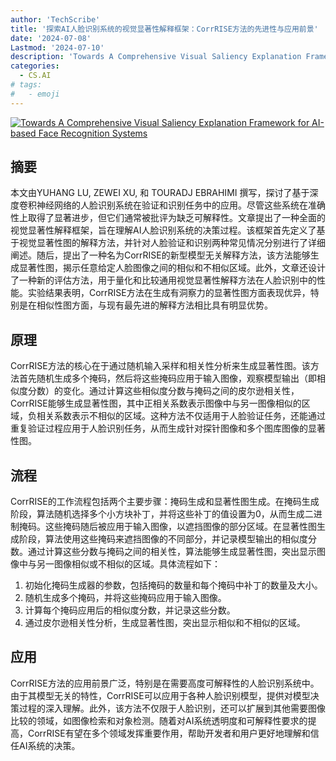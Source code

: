 ```yaml
---
author: 'TechScribe'
title: '探索AI人脸识别系统的视觉显著性解释框架：CorrRISE方法的先进性与应用前景'
date: '2024-07-08'
Lastmod: '2024-07-10'
description: 'Towards A Comprehensive Visual Saliency Explanation Framework for AI-based Face Recognition Systems'
categories:
  - CS.AI
# tags:
#   - emoji
---
```


[![Towards A Comprehensive Visual Saliency Explanation Framework for AI-based Face Recognition Systems](https://arxiv-research-1301205113.cos.ap-guangzhou.myqcloud.com/images/2407.05983v1.pdf_0.jpg)](https://arxiv.org/abs/2407.05983v1)

## 摘要

本文由YUHANG LU, ZEWEI XU, 和 TOURADJ EBRAHIMI 撰写，探讨了基于深度卷积神经网络的人脸识别系统在验证和识别任务中的应用。尽管这些系统在准确性上取得了显著进步，但它们通常被批评为缺乏可解释性。文章提出了一种全面的视觉显著性解释框架，旨在理解AI人脸识别系统的决策过程。该框架首先定义了基于视觉显著性图的解释方法，并针对人脸验证和识别两种常见情况分别进行了详细阐述。随后，提出了一种名为CorrRISE的新型模型无关解释方法，该方法能够生成显著性图，揭示任意给定人脸图像之间的相似和不相似区域。此外，文章还设计了一种新的评估方法，用于量化和比较通用视觉显著性解释方法在人脸识别中的性能。实验结果表明，CorrRISE方法在生成有洞察力的显著性图方面表现优异，特别是在相似性图方面，与现有最先进的解释方法相比具有明显优势。<!--more-->

## 原理

CorrRISE方法的核心在于通过随机输入采样和相关性分析来生成显著性图。该方法首先随机生成多个掩码，然后将这些掩码应用于输入图像，观察模型输出（即相似度分数）的变化。通过计算这些相似度分数与掩码之间的皮尔逊相关性，CorrRISE能够生成显著性图，其中正相关系数表示图像中与另一图像相似的区域，负相关系数表示不相似的区域。这种方法不仅适用于人脸验证任务，还能通过重复验证过程应用于人脸识别任务，从而生成针对探针图像和多个图库图像的显著性图。

## 流程

CorrRISE的工作流程包括两个主要步骤：掩码生成和显著性图生成。在掩码生成阶段，算法随机选择多个小方块补丁，并将这些补丁的值设置为0，从而生成二进制掩码。这些掩码随后被应用于输入图像，以遮挡图像的部分区域。在显著性图生成阶段，算法使用这些掩码来遮挡图像的不同部分，并记录模型输出的相似度分数。通过计算这些分数与掩码之间的相关性，算法能够生成显著性图，突出显示图像中与另一图像相似或不相似的区域。具体流程如下：
1. 初始化掩码生成器的参数，包括掩码的数量和每个掩码中补丁的数量及大小。
2. 随机生成多个掩码，并将这些掩码应用于输入图像。
3. 计算每个掩码应用后的相似度分数，并记录这些分数。
4. 通过皮尔逊相关性分析，生成显著性图，突出显示相似和不相似的区域。

## 应用

CorrRISE方法的应用前景广泛，特别是在需要高度可解释性的人脸识别系统中。由于其模型无关的特性，CorrRISE可以应用于各种人脸识别模型，提供对模型决策过程的深入理解。此外，该方法不仅限于人脸识别，还可以扩展到其他需要图像比较的领域，如图像检索和对象检测。随着对AI系统透明度和可解释性要求的提高，CorrRISE有望在多个领域发挥重要作用，帮助开发者和用户更好地理解和信任AI系统的决策。